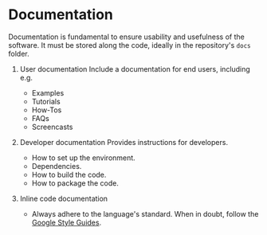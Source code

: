 # Documentation

Documentation is fundamental to ensure usability and usefulness of the software.
It must be stored along the code, ideally in the repository's `docs` folder.

1. User documentation
   Include a documentation for end users, including e.g.
   * Examples
   * Tutorials
   * How-Tos
   * FAQs
   * Screencasts

1. Developer documentation
   Provides instructions for developers.

   * How to set up the environment.
   * Dependencies.
   * How to build the code.
   * How to package the code.

1. Inline code documentation
   * Always adhere to the language's standard.
   When in doubt, follow the [Google Style Guides](https://google.github.io/styleguide/).




